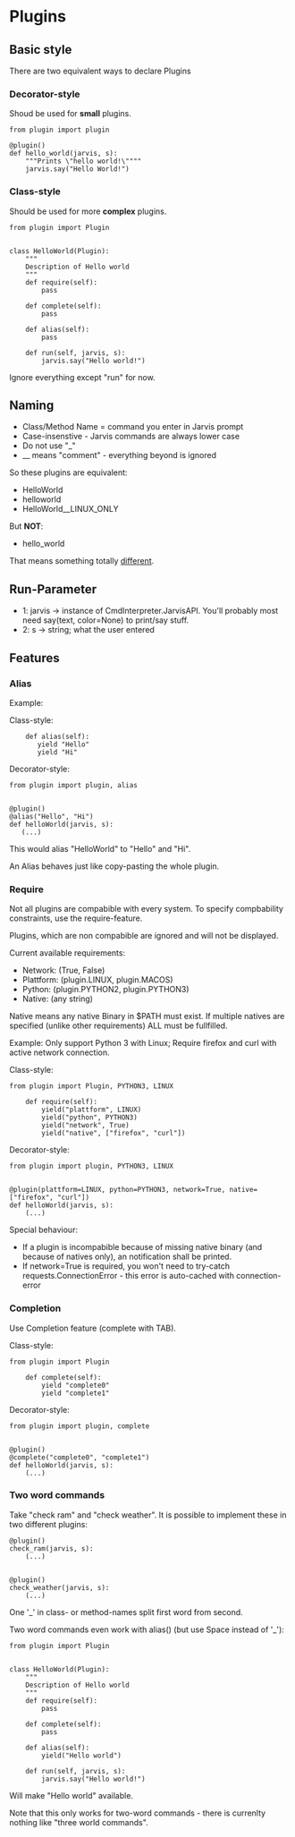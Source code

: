 # Plugins

## Basic style

There are two equivalent ways to declare Plugins

### Decorator-style
Shoud be used for **small** plugins.

```
from plugin import plugin

@plugin()
def hello_world(jarvis, s):
    """Prints \"hello world!\""""
    jarvis.say("Hello World!")
```

### Class-style
Should be used for more **complex** plugins.
```
from plugin import Plugin


class HelloWorld(Plugin):
    """
    Description of Hello world
    """
    def require(self):
        pass

    def complete(self):
        pass

    def alias(self):
        pass

    def run(self, jarvis, s):
        jarvis.say("Hello world!")
```

Ignore everything except "run" for now.


## Naming

* Class/Method Name = command you enter in Jarvis prompt
* Case-insenstive - Jarvis commands are always lower case
* Do not use "_"
* __ means "comment" - everything beyond is ignored

So these plugins are equivalent:

* HelloWorld
* helloworld
* HelloWorld__LINUX_ONLY

But **NOT**:

* hello_world

That means something totally [different](PLUGINS.md#two-word-commands).


## Run-Parameter

* 1: jarvis -> instance of CmdInterpreter.JarvisAPI. You'll probably most need say(text, color=None) to print/say stuff.
* 2: s -> string; what the user entered


## Features

### Alias

Example:

Class-style:
```
    def alias(self):
       yield "Hello"
       yield "Hi"
```
Decorator-style:
```
from plugin import plugin, alias


@plugin()
@alias("Hello", "Hi")
def helloWorld(jarvis, s):
   (...)
```

This would alias "HelloWorld" to "Hello" and "Hi".

An Alias behaves just like copy-pasting the whole plugin.

### Require

Not all plugins are compabible with every system. To specify compbability constraints, use the require-feature.

Plugins, which are non compabible are ignored and will not be displayed.

Current available requirements:

* Network: (True, False)
* Plattform: (plugin.LINUX, plugin.MACOS)
* Python: (plugin.PYTHON2, plugin.PYTHON3)
* Native: (any string)

Native means any native Binary in $PATH must exist. If multiple natives are specified (unlike other requirements) ALL must be fullfilled.

Example: Only support Python 3 with Linux; Require firefox and curl with active network connection.

Class-style:
```
from plugin import Plugin, PYTHON3, LINUX

    def require(self):
        yield("plattform", LINUX)
        yield("python", PYTHON3)
        yield("network", True)
        yield("native", ["firefox", "curl"])
```

Decorator-style:
```
from plugin import plugin, PYTHON3, LINUX


@plugin(plattform=LINUX, python=PYTHON3, network=True, native=["firefox", "curl"])
def helloWorld(jarvis, s):
    (...)
```

Special behaviour:

* If a plugin is incompabible because of missing native binary (and because of natives only), an notification shall be printed.
* If network=True is required, you won't need to try-catch requests.ConnectionError - this error is auto-cached with connection-error


### Completion

Use Completion feature (complete with TAB).

Class-style:
```
from plugin import Plugin

    def complete(self):
        yield "complete0"
        yield "complete1"
```

Decorator-style:
```
from plugin import plugin, complete


@plugin()
@complete("complete0", "complete1")
def helloWorld(jarvis, s):
    (...)
```


### Two word commands

Take "check ram" and "check weather". It is possible to implement these in two different plugins:

```
@plugin()
check_ram(jarvis, s):
    (...)


@plugin()
check_weather(jarvis, s):
    (...)
```

One '_' in class- or method-names split first word from second.

Two word commands even work with alias() (but use Space instead of '_'):

```
from plugin import Plugin


class HelloWorld(Plugin):
    """
    Description of Hello world
    """
    def require(self):
        pass

    def complete(self):
        pass

    def alias(self):
        yield("Hello world")

    def run(self, jarvis, s):
        jarvis.say("Hello world!")
```

Will make "Hello world" available.

Note that this only works for two-word commands - there is currenlty nothing like "three world commands".
